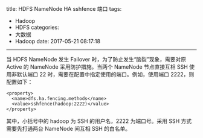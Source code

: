 title: HDFS NameNode HA sshfence 端口
tags:
  - Hadoop
  - HDFS
categories:
  - 大数据
  - Hadoop
date: 2017-05-21 08:17:18
---

当 HDFS NameNode 发生 Failover 时，为了防止发生“脑裂”现象，需要对原 Active 的 NameNode 采用防护措施。当两个 NameNode 节点直接互相 SSH 使用非默认端口 22 时，需要在配置中指定使用的端口。例如，使用端口 2222，则配置如下：

    <property>
      <name>dfs.ha.fencing.methods</name>
      <value>sshfence(hadoop:2222)</value>
    </property>

其中，小括号中的 hadoop 为 SSH 的用户名，2222 为端口号。采用 SSH 方式需要先打通两台 NameNode 间互相 SSH 的白名单。
